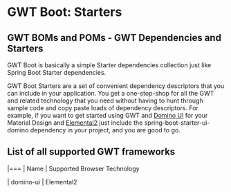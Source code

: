# GWT Boot: Starters

## GWT BOMs and POMs - GWT Dependencies and Starters

GWT Boot is basically a simple Starter dependencies collection 
just like Spring Boot Starter dependencies.

GWT Boot Starters are a set of convenient dependency descriptors 
that you can include in your application. 
You get a one-stop-shop for all the GWT and related technology 
that you need without having to hunt through sample code and 
copy paste loads of dependency descriptors. For example, 
if you want to get started using GWT and [Domino UI](https://github.com/vegegoku/domino-ui) 
for your Material Design and [Elemental2](https://github.com/google/elemental2) just include the 
spring-boot-starter-ui-domino dependency in your project, 
and you are good to go.

## List of all supported GWT frameworks

|===
| Name | Supported Browser Technology 

| domino-ui 
| Elemental2 
